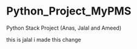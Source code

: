 # Python_Project_MyPMS
Python Stack Project (Anas, Jalal and Ameed)


this is jalal i made this change 
